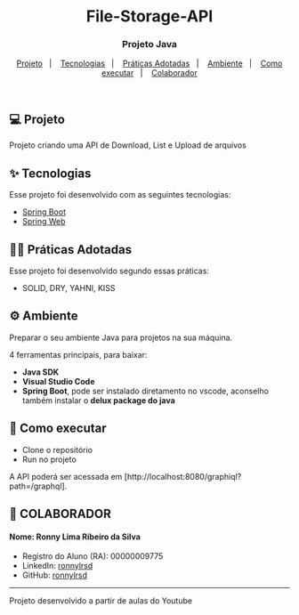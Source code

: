 <h1 align="center">File-Storage-API</h1>

<h3 align="center">Projeto Java</h3>
<p align="center">
  <a href="#-projeto">Projeto</a>&nbsp;&nbsp;&nbsp;|&nbsp;&nbsp;&nbsp;
  <a href="#-tecnologias">Tecnologias</a>&nbsp;&nbsp;&nbsp;|&nbsp;&nbsp;&nbsp;
  <a href="#-práticas">Práticas Adotadas</a>&nbsp;&nbsp;&nbsp;|&nbsp;&nbsp;&nbsp;
  <a href="#%EF%B8%8F-ambiente">Ambiente</a>&nbsp;&nbsp;&nbsp;|&nbsp;&nbsp;&nbsp;
  <a href="#-como-executar">Como executar</a>&nbsp;&nbsp;&nbsp;|&nbsp;&nbsp;&nbsp;
  <a href="#-colaborador">Colaborador</a>
</p>

<br>

## 💻 Projeto

Projeto criando uma API de Download, List e Upload de arquivos

## ✨ Tecnologias

Esse projeto foi desenvolvido com as seguintes tecnologias:

- [Spring Boot](https://spring.io/projects/spring-boot)
- [Spring Web](https://docs.spring.io/spring-boot/docs/current/reference/html/web.html)

## 👨‍🏫 Práticas Adotadas

Esse projeto foi desenvolvido segundo essas práticas:

- SOLID, DRY, YAHNI, KISS

## ⚙️ Ambiente
Preparar o seu ambiente Java para projetos na sua máquina.

4 ferramentas principais, para baixar:
- **Java SDK**
- **Visual Studio Code**
- **Spring Boot**, pode ser instalado diretamento no vscode, aconselho também instalar o **delux package do java**

## 🚀 Como executar

- Clone o repositório
- Run no projeto

A API poderá ser acessada em [http://localhost:8080/graphiql?path=/graphql].

## 👷 COLABORADOR

#### Nome: Ronny Lima Ribeiro da Silva
- Registro do Aluno (RA): 00000009775
- LinkedIn: [ronnylrsd](https://www.linkedin.com/in/ronnylrsd/)
- GitHub: [ronnylrsd](https://github.com/ronnylrsd)


---

Projeto desenvolvido a partir de aulas do Youtube

